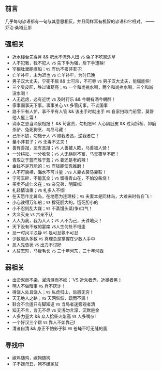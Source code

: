 ## 前言

几乎每句谚语都有一句与其意思相反，并且同样富有机智的谚语和它相对。 —— 乔治·桑塔亚那

## 强相关

- 近水楼台先得月 && 肥水不流外人田 `VS` 兔子不吃窝边草
- 人不犯我，我不犯人 `VS` 先下手为强，后下手遭殃!
- 宰相肚里能撑船；`VS` 有仇不报非君子!
- 亡羊补牢，未为迟也 `VS` 亡羊补牢，为时已晚
- 男子汉大丈夫，宁死不屈 && 士可杀，不可辱 `VS` 男子汉大丈夫，能屈能伸!
- 三个臭皮匠，胜过诸葛亮；`VS` 一个和尚挑水喝，两个和尚抬水喝，三个和尚没水喝！
- 人无远虑，必有近忧 `VS` 及时行乐 && 今朝有酒今朝醉！
- 家事国事天下事，事事关心 `VS` 多管闲事，不谈国事
- 路不平有人铲，事不平有人管 && 该出手时就出手 `VS` 自家扫取门前雪，莫管他人屋上霜！
- 滴水之恩当涌泉相报！ && 苟富贵，勿相忘`VS` 人心隔肚皮 && 过河拆桥、卸磨杀驴、兔死狗烹、鸟尽弓藏！
- 己所不欲，勿施于人 `VS` 顺我者昌，逆我者亡！
- 量小非君子；`VS` 无毒不丈夫！
- 善有善报，恶有恶报；`VS` 人善被人欺，马善被人骑！
- 一分耕耘、一分收获；`VS` 人无横财不富、马无夜草不肥！
- 青取之于蓝而胜于蓝；`VS` 姜还是老的辣！
- 金钱不是万能的；`VS` 有钱能使鬼推磨！
- 人不可貌相，海水不可斗量；`VS` 人靠衣裳马靠鞍！
- 宁可玉碎，不能瓦全；`VS` 留得青山在，不怕没柴烧！
- 买卖不成仁义在；`VS` 亲兄弟，明算帐!
- 礼轻情谊重；`VS` 礼多人不怪!
- 在天愿作比翼鸟，在地愿为连理枝；`VS` 夫妻本是同林鸟，大难来时各自飞！
- 小心驶得万年船；`VS` 撑死胆大的，饿死胆小的
- 小不忍则乱大谋；`VS` 不蒸馒头蒸(争)口气！
- 大义灭亲 `VS` 六亲不认
- 人人为我，我为人人；`VS` 人不为己，天诛地灭！
- 天下没有不散的宴席 `VS`人生何处不相逢
- 忍一时风平浪静 `VS` 是可忍孰不可忍
- 少数服从多数 `VS` 真理总是掌握在少数人手中
- 恶人先告状 `VS` 出力不讨好
- 人贫志短，马瘦毛长 `VS` 三十年河东，三十年河西

## 弱相关

- 出淤泥而不染，濯清涟而不妖；\`VS 近朱者赤，近墨者黑！
- 明人不做暗事 `VS` 兵不厌诈！
- 得饶人处且饶人；`VS` 纵虎归山，后患无穷！
- 天无绝人之路；`VS` 天网恢恢，疏而不漏！
- 鞋合不合适只有脚知道 `VS` 当局者迷旁观者清
- 知无不言，言无不尽 `VS` 交浅勿言深，沉默是金
- 人多力量大 && 众人拾柴火焰高 `VS` 人多嘴杂!
- 一个好汉三个帮 `VS` 靠人不如靠己!
- 清者自清 && 身正不怕影子斜 `VS` 苍蝇不叮无缝的蛋

## 寻找中

- 嫁鸡随鸡，嫁狗随狗
- 子不嫌母丑，狗不嫌家贫
